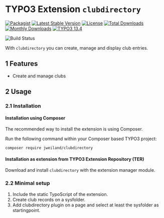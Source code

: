 # TYPO3 Extension `clubdirectory`

[![Packagist][packagist-logo-stable]][extension-packagist-url]
[![Latest Stable Version][extension-build-shield]][extension-ter-url]
[![License][LICENSE_BADGE]][extension-packagist-url]
[![Total Downloads][extension-downloads-badge]][extension-packagist-url]
[![Monthly Downloads][extension-monthly-downloads]][extension-packagist-url]
[![TYPO3 13.4][TYPO3-shield]][TYPO3-13-url]

![Build Status][extension-ci-shield]

With `clubdirectory` you can create, manage and display club entries.

## 1 Features

* Create and manage clubs

## 2 Usage

### 2.1 Installation

#### Installation using Composer

The recommended way to install the extension is using Composer.

Run the following command within your Composer based TYPO3 project:

```
composer require jweiland/clubdirectory
```

#### Installation as extension from TYPO3 Extension Repository (TER)

Download and install `clubdirectory` with the extension manager module.

### 2.2 Minimal setup

1) Include the static TypoScript of the extension.
2) Create club records on a sysfolder.
3) Add clubdirectory plugin on a page and select at least the sysfolder as startingpoint.


<!-- MARKDOWN LINKS & IMAGES -->

[extension-build-shield]: https://poser.pugx.org/jweiland/clubdirectory/v/stable.svg?style=for-the-badge

[extension-ci-shield]: https://github.com/jweiland-net/clubdirectory/actions/workflows/ci.yml/badge.svg

[extension-downloads-badge]: https://poser.pugx.org/jweiland/clubdirectory/d/total.svg?style=for-the-badge

[extension-monthly-downloads]: https://poser.pugx.org/jweiland/clubdirectory/d/monthly?style=for-the-badge

[extension-ter-url]: https://extensions.typo3.org/extension/clubdirectory/

[extension-packagist-url]: https://packagist.org/packages/jweiland/clubdirectory/

[packagist-logo-stable]: https://img.shields.io/badge/--grey.svg?style=for-the-badge&logo=packagist&logoColor=white

[TYPO3-13-url]: https://get.typo3.org/version/13

[TYPO3-shield]: https://img.shields.io/badge/TYPO3-13.4-green.svg?style=for-the-badge&logo=typo3

[LICENSE_BADGE]: https://img.shields.io/github/license/jweiland-net/clubdirectory?label=license&style=for-the-badge
